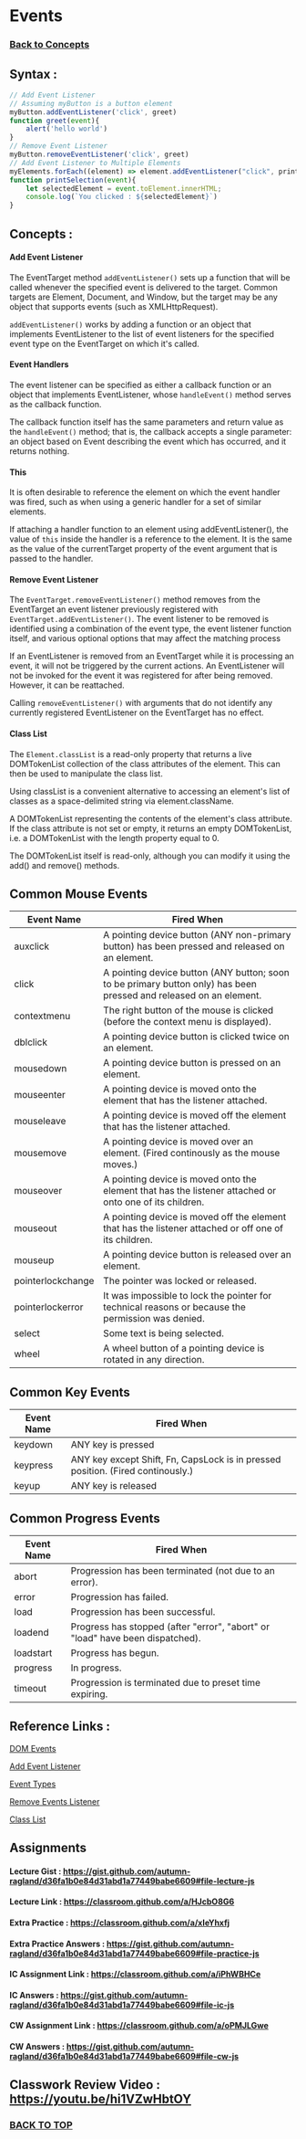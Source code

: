 # Events
### [Back to Concepts](./README.md)

## Syntax :
```JavaScript
// Add Event Listener
// Assuming myButton is a button element
myButton.addEventListener('click', greet)
function greet(event){
    alert('hello world')
}
// Remove Event Listener 
myButton.removeEventListener('click', greet)
// Add Event Listener to Multiple Elements
myElements.forEach((element) => element.addEventListener("click", printSelection))
function printSelection(event){
    let selectedElement = event.toElement.innerHTML;
    console.log(`You clicked : ${selectedElement}`)
}
```
## Concepts :

#### Add Event Listener
The EventTarget method `addEventListener()` sets up a function that will be called whenever the specified event is delivered to the target. Common targets are Element, Document, and Window, but the target may be any object that supports events (such as XMLHttpRequest).

`addEventListener()` works by adding a function or an object that implements EventListener to the list of event listeners for the specified event type on the EventTarget on which it's called.

#### Event Handlers
The event listener can be specified as either a callback function or an object that implements EventListener, whose `handleEvent()` method serves as the callback function.

The callback function itself has the same parameters and return value as the `handleEvent()` method; that is, the callback accepts a single parameter: an object based on Event describing the event which has occurred, and it returns nothing.

#### This
It is often desirable to reference the element on which the event handler was fired, such as when using a generic handler for a set of similar elements.

If attaching a handler function to an element using addEventListener(), the value of `this` inside the handler is a reference to the element. It is the same as the value of the currentTarget property of the event argument that is passed to the handler.

#### Remove Event Listener
The `EventTarget.removeEventListener()` method removes from the EventTarget an event listener previously registered with `EventTarget.addEventListener()`. The event listener to be removed is identified using a combination of the event type, the event listener function itself, and various optional options that may affect the matching process

If an EventListener is removed from an EventTarget while it is processing an event, it will not be triggered by the current actions. An EventListener will not be invoked for the event it was registered for after being removed. However, it can be reattached.

Calling `removeEventListener()` with arguments that do not identify any currently registered EventListener on the EventTarget has no effect.

#### Class List
The `Element.classList` is a read-only property that returns a live DOMTokenList collection of the class attributes of the element. This can then be used to manipulate the class list.

Using classList is a convenient alternative to accessing an element's list of classes as a space-delimited string via element.className.

A DOMTokenList representing the contents of the element's class attribute. If the class attribute is not set or empty, it returns an empty DOMTokenList, i.e. a DOMTokenList with the length property equal to 0.

The DOMTokenList itself is read-only, although you can modify it using the add() and remove() methods.

## Common Mouse Events 

|Event Name	        |Fired When
|-------------------|---------------------------------------------------------------------------------------------------------
|auxclick	        |A pointing device button (ANY non-primary button) has been pressed and released on an element.
|click	            |A pointing device button (ANY button; soon to be primary button only) has been pressed and released on an element.
|contextmenu	    |The right button of the mouse is clicked (before the context menu is displayed).
|dblclick	        |A pointing device button is clicked twice on an element.
|mousedown	        |A pointing device button is pressed on an element.
|mouseenter	        |A pointing device is moved onto the element that has the listener attached.
|mouseleave	        |A pointing device is moved off the element that has the listener attached.
|mousemove	        |A pointing device is moved over an element. (Fired continously as the mouse moves.)
|mouseover	        |A pointing device is moved onto the element that has the listener attached or onto one of its children.
|mouseout	        |A pointing device is moved off the element that has the listener attached or off one of its children.
|mouseup	        |A pointing device button is released over an element.
|pointerlockchange	|The pointer was locked or released.
|pointerlockerror	|It was impossible to lock the pointer for technical reasons or because the permission was denied.
|select	            |Some text is being selected.
|wheel          	|A wheel button of a pointing device is rotated in any direction.

## Common Key Events
|Event Name	        |Fired When
|-------------------|-------------------------------------------------------------------------------------------
|keydown	        |ANY key is pressed
|keypress	        |ANY key except Shift, Fn, CapsLock is in pressed position. (Fired continously.)
|keyup	            |ANY key is released

## Common Progress Events
|Event Name	|Fired When
|-----------|----------------------------------------------------------------------------
|abort	    |Progression has been terminated (not due to an error).
|error      |Progression has failed.
|load	    |Progression has been successful.
|loadend	|Progress has stopped (after "error", "abort" or "load" have been dispatched).
|loadstart	|Progress has begun.
|progress	|In progress.
|timeout	|Progression is terminated due to preset time expiring.

## Reference Links :
[DOM Events](https://developer.mozilla.org/en-US/docs/Web/API/Document_Object_Model/Events)

[Add Event Listener](https://developer.mozilla.org/en-US/docs/Web/API/EventTarget/addEventListener)

[Event Types](https://developer.mozilla.org/en-US/docs/Web/Events)

[Remove Events Listener](https://developer.mozilla.org/en-US/docs/Web/API/EventTarget/removeEventListener)

[Class List](https://developer.mozilla.org/en-US/docs/Web/API/Element/classList)

## Assignments 


#### Lecture Gist : https://gist.github.com/autumn-ragland/d36fa1b0e84d31abd1a77449babe6609#file-lecture-js

#### Lecture Link : https://classroom.github.com/a/HJcbO8G6

#### Extra Practice : https://classroom.github.com/a/xIeYhxfj


#### Extra Practice Answers : https://gist.github.com/autumn-ragland/d36fa1b0e84d31abd1a77449babe6609#file-practice-js


#### IC Assignment Link : https://classroom.github.com/a/iPhWBHCe


#### IC Answers : https://gist.github.com/autumn-ragland/d36fa1b0e84d31abd1a77449babe6609#file-ic-js


#### CW Assignment Link : https://classroom.github.com/a/oPMJLGwe


#### CW Answers : https://gist.github.com/autumn-ragland/d36fa1b0e84d31abd1a77449babe6609#file-cw-js


## Classwork Review Video : https://youtu.be/hi1VZwHbtOY

### [BACK TO TOP](#Events)